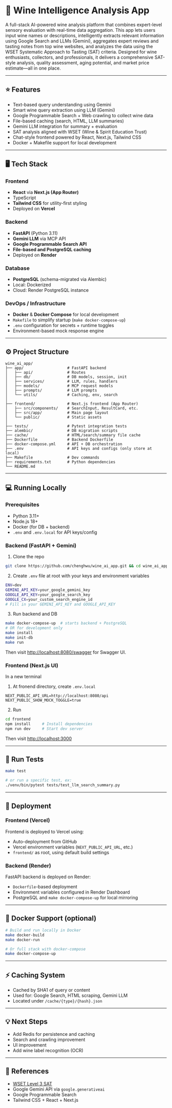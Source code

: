 # 🍷 Wine Intelligence Analysis App

A full-stack AI-powered wine analysis platform that combines expert-level sensory evaluation with real-time data aggregation. This app lets users input wine names or descriptions, intelligently extracts relevant information using Google Search and LLMs (Gemini), aggregates expert reviews and tasting notes from top wine websites, and analyzes the data using the WSET Systematic Approach to Tasting (SAT) criteria. Designed for wine enthusiasts, collectors, and professionals, it delivers a comprehensive SAT-style analysis, quality assessment, aging potential, and market price estimate—all in one place.

---

## ⭐️ Features

-  Text-based query understanding using Gemini
-  Smart wine query extraction using LLM (Gemini)
-  Google Programmable Search + Web crawling to collect wine data
-  File-based caching (search, HTML, LLM summaries)
-  Gemini LLM integration for summary + evaluation
-  SAT analysis aligned with WSET (Wine & Spirit Education Trust)
-  Chat-style frontend powered by React, Next.js, Tailwind CSS
-  Docker + Makefile support for local development

---

## 🖥️ Tech Stack

### Frontend
- **React** via **Next.js (App Router)**
- TypeScript
- **Tailwind CSS** for utility-first styling
- Deployed on **Vercel**

### Backend
- **FastAPI** (Python 3.11)
- **Gemini LLM** via MCP API
- **Google Programmable Search API**
- **File-based and PostgreSQL caching**
- Deployed on **Render**

### Database
- **PostgreSQL** (schema-migrated via Alembic)
- Local: Dockerized
- Cloud: Render PostgreSQL instance

### DevOps / Infrastructure
- **Docker** & **Docker Compose** for local development
- `Makefile` to simplify startup (`make docker-compose-up`)
- `.env` configuration for secrets + runtime toggles
- Environment-based mock response engine

---

## ⚙️  Project Structure

```
wine_ai_app/
├── app/                   # FastAPI backend
│   ├── api/               # Routes
│   ├── db/                # DB models, session, init
│   ├── services/          # LLM, rules, handlers
│   ├── models/            # MCP request models
│   ├── prompts/           # LLM prompts
│   └── utils/             # Caching, env, search
│
├── frontend/              # Next.js frontend (App Router)
│   ├── src/components/    # SearchInput, ResultCard, etc.
│   ├── src/app/           # Main page layout
│   └── public/            # Static assets
│
├── tests/                 # Pytest integration tests
├── alembic/               # DB migration scripts
├── cache/                 # HTML/search/summary file cache
├── Dockerfile             # Backend Dockerfile
├── docker-compose.yml     # API + DB orchestration
├── .env                   # API keys and configs (only store at local)
├── Makefile               # Dev commands
├── requirements.txt       # Python dependencies
└── README.md
```

---

## 💻 Running Locally

### Prerequisites

- Python 3.11+
- Node.js 18+
- Docker (for DB + backend)
- `.env` and `.env.local` for API keys/config

### Backend (FastAPI + Gemini)

1. Clone the repo
```bash
git clone https://github.com/chenghwu/wine_ai_app.git && cd wine_ai_app
```

2. Create `.env` file at root with your keys and environment variables
```bash
ENV=dev
GEMINI_API_KEY=your_google_gemini_key
GOOGLE_API_KEY=your_google_search_key
GOOGLE_CX=your_custom_search_engine_id
# Fill in your GEMINI_API_KEY and GOOGLE_API_KEY
```

3. Run backend and DB
```bash
make docker-compose-up  # starts backend + PostgreSQL
# OR for development only
make install
make init-db
make run
```

Then visit [http://localhost:8080/swagger](http://localhost:8080/swagger) for Swagger UI.

### Frontend (Next.js UI)

In a new terminal

1. At fronend directory, create `.env.local`
```env
NEXT_PUBLIC_API_URL=http://localhost:8080/api
NEXT_PUBLIC_SHOW_MOCK_TOGGLE=true
```

2. Run 
```bash
cd frontend
npm install     # Install dependencies
npm run dev     # Start dev server
```

Then visit [http://localhost:3000](http://localhost:3000)

---

## 🧪 Run Tests

```bash
make test

# or run a specific test, ex:
./venv/bin/pytest tests/test_llm_search_summary.py
```

---

## 🚀 Deployment

### Frontend (Vercel)
Frontend is deployed to Vercel using:
- Auto-deployment from GitHub
- Vercel environment variables (`NEXT_PUBLIC_API_URL`, etc.)
- `frontend/` as root, using default build settings

### Backend (Render)
FastAPI backend is deployed on Render:
- `Dockerfile`-based deployment
- Environment variables configured in Render Dashboard
- PostgreSQL and `make docker-compose-up` for local mirroring

---

## 🐳 Docker Support (optional)

```bash
# Build and run locally in Docker
make docker-build
make docker-run

# Or full stack with docker-compose
make docker-compose-up
```

---

## ⚡️ Caching System

- Cached by SHA1 of query or content
- Used for: Google Search, HTML scraping, Gemini LLM
- Located under `/cache/{type}/{hash}.json`

---

## 💡 Next Steps

- Add Redis for persistence and caching
- Search and crawling improvement
- UI improvement
- Add wine label recognition (OCR)

---

## 📘 References

- [WSET Level 3 SAT](https://www.wsetglobal.com)
- Google Gemini API via `google.generativeai`
- Google Programmable Search
- Tailwind CSS + React + Next.js
